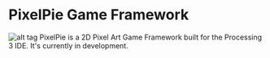 # PixelPie Game Framework
![alt tag](http://xmashed.com/images/pp_screenie.jpg)
PixelPie is a 2D Pixel Art Game Framework built for the Processing 3 IDE. It's currently in development.
